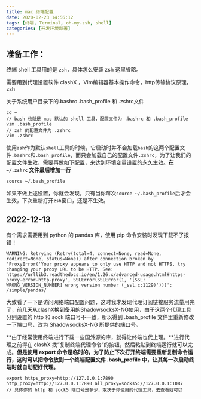 ```yaml
---
title: mac 终端配置
date: 2020-02-23 14:56:12
tags: [终端, Terminal, oh-my-zsh, shell]
categories: [开发环境部署]
---
```




## 准备工作：

终端 shell 工具用的是 `zsh`，具体怎么安装 zsh 这里省略。

需要用到代理设置软件 clashX ，Vim编辑器基本操作命令，http传输协议原理，zsh 

关于系统用户目录下的.bashrc .bash_profile 和 .zshrc文件

```shell
cd ~
// bash 也就是 mac 默认的 shell 工具，配置文件为 .bashrc 和 .bash_profile
vim .bash_profile
// zsh 的配置文件为 .zshrc
vim .zshrc
```

使用`zsh`作为默认`shell`工具的时候，它启动时并不会加载`bash`的这两个配置文件`.bashrc`和`.bash_profile`，而只会加载自己的配置文件`.zshrc`，为了让我们的配置文件生效，需要再做如下配置，来达到环境变量设置的永久生效。**在`~/.zshrc` 文件最后增加一行**

```
source ~/.bash_profile
```

如果不做上述设置，你就会发现，只有当你每次`source ~/.bash_profile`后才会生效，下次重新打开`zsh`窗口，还是不生效。

## 2022-12-13

有个需求需要用到 python 的 pandas 库，使用 pip 命令安装时发现下载不了报错！

```shell
WARNING: Retrying (Retry(total=4, connect=None, read=None, redirect=None, status=None)) after connection broken by 'ProxyError('Your proxy appears to only use HTTP and not HTTPS, try changing your proxy URL to be HTTP. See: https://urllib3.readthedocs.io/en/1.26.x/advanced-usage.html#https-proxy-error-http-proxy', SSLError(SSLError(1, '[SSL: WRONG_VERSION_NUMBER] wrong version number (_ssl.c:1129)')))': /simple/pandas/
```

大致看了一下是访问网络端口配置问题，这时我才发现代理订阅链接服务流量用完了，前几天从clashX换到备用的ShadowsocksX-NG使用，由于这两个代理工具分别设置的 http 和 sock 端口号不一致，所以得到 .bash_profile 文件里重新修改一下端口号，改为 ShadowsocksX-NG 所提供的端口号。

**由于经常使用终端进行下载一些国外源的库，就得让终端也代上理。**进行代理之前得在 clashX 找“复制终端代理命令“的按钮，然后粘贴到终端运行就可以完成。**但是使用 export 命令是临时的，为了防止下次打开终端需要重新复制命令运行，这时可以把命令放到一个终端配置文件 .bash_profile  中，让其每一次启动终端时就自动配好代理。**

```shell
export https_proxy=http://127.0.0.1:7890 http_proxy=http://127.0.0.1:7890 all_proxy=socks5://127.0.0.1:1087
// 具体你的 http 和 sock5 端口号是多少，取决于你使用的代理工具，去查看就可以
```

